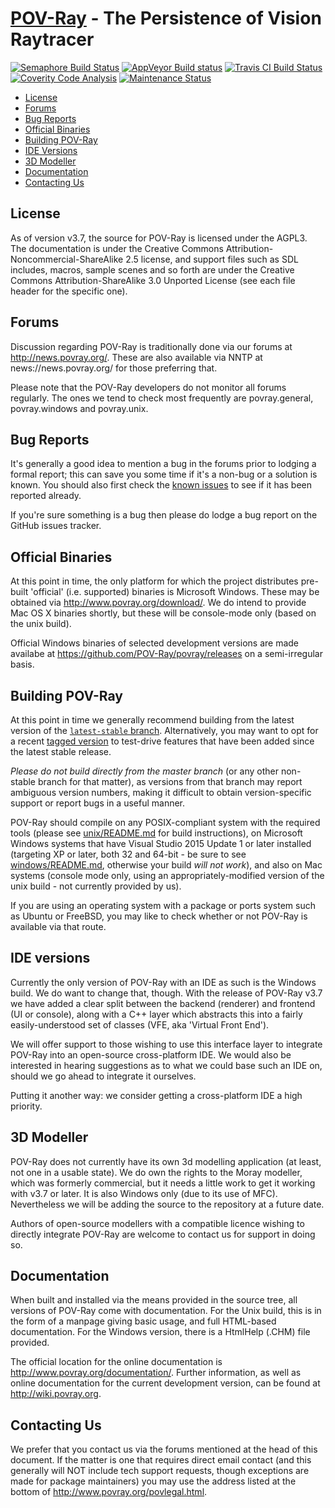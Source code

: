 [POV-Ray](http://www.povray.org/) - The Persistence of Vision Raytracer
=======================================================================

[![Semaphore Build Status](https://semaphoreci.com/api/v1/pov-ray/povray/branches/master/shields_badge.svg?label=Semaphore)](https://semaphoreci.com/pov-ray/povray  "Semaphore: Ubuntu 14.04 LTE 64-bit with gcc 4.8")
[![AppVeyor Build status](https://img.shields.io/appveyor/ci/c-lipka/povray-exwy4.svg?label=appveyor)](https://ci.appveyor.com/project/c-lipka/povray-exwy4 "AppVeyor: Windows Server 2012 with Visual Studio 2015")
[![Travis CI Build Status](https://img.shields.io/travis/POV-Ray/povray.svg?label=travis%20ci)](https://travis-ci.org/POV-Ray/povray "Travis CI: Ubuntu 12.04 LTE 64-bit with gcc 4.6; OS X 10.11 with clang 4.2")
[![Coverity Code Analysis](https://scan.coverity.com/projects/269/badge.svg)](https://scan.coverity.com/projects/pov-ray "Coverity: Static Code Analysis")
[![Maintenance Status](https://img.shields.io/maintenance/yes/2019.svg)](README.md "Last edited 2019-01-03")

- [License](#license)
- [Forums](#forums)
- [Bug Reports](#bug-reports)
- [Official Binaries](#official-binaries)
- [Building POV-Ray](#building-pov-ray)
- [IDE Versions](#ide-versions)
- [3D Modeller](#3d-modeller)
- [Documentation](#documentation)
- [Contacting Us](#contacting-us)

License
--------------------------------------

As of version v3.7, the source for POV-Ray is licensed under the AGPL3. The documentation is under the
Creative Commons Attribution-Noncommercial-ShareAlike 2.5 license, and support files such
as SDL includes, macros, sample scenes and so forth are under the Creative Commons Attribution-ShareAlike
3.0 Unported License (see each file header for the specific one).

Forums
--------------------------------------

Discussion regarding POV-Ray is traditionally done via our forums at http://news.povray.org/.
These are also available via NNTP at news://news.povray.org/ for those preferring that.

Please note that the POV-Ray developers do not monitor all forums regularly. The ones we
tend to check most frequently are povray.general, povray.windows and povray.unix.

Bug Reports
--------------------------------------

It's generally a good idea to mention a bug in the forums prior to lodging a formal
report; this can save you some time if it's a non-bug or a solution is known. You
should also first check the [known issues](https://github.com/POV-Ray/povray/issues)
to see if it has been reported already.

If you're sure something is a bug then please do lodge a bug report on the GitHub issues tracker.

Official Binaries
--------------------------------------

At this point in time, the only platform for which the project distributes pre-built
'official' (i.e. supported) binaries is Microsoft Windows. These may be
obtained via http://www.povray.org/download/. We do intend to provide Mac OS X
binaries shortly, but these will be console-mode only (based on the unix build).

Official Windows binaries of selected development versions are made availabe at
https://github.com/POV-Ray/povray/releases on a semi-irregular basis.

Building POV-Ray
--------------------------------------

At this point in time we generally recommend building from the latest version of the
[`latest-stable` branch](https://github.com/POV-Ray/povray/tree/latest-stable). Alternatively,
you may want to opt for a recent [tagged version](https://github.com/POV-Ray/povray/tags)
to test-drive features that have been added since the latest stable release.

_Please do not build directly from the master branch_ (or any other non-stable branch
for that matter), as versions from that branch may report ambiguous version numbers,
making it difficult to obtain version-specific support or report bugs in a useful manner.

POV-Ray should compile on any POSIX-compliant system with the required tools (please see
[unix/README.md](unix/README.md) for build instructions),
on Microsoft Windows systems that have Visual Studio 2015 Update 1 or later installed (targeting
XP or later, both 32 and 64-bit - be sure to see [windows/README.md](windows/README.md),
otherwise your build _will not work_), and also on Mac systems (console mode only, using
an appropriately-modified version of the unix build - not currently provided by us).

If you are using an operating system with a package or ports system such as
Ubuntu or FreeBSD, you may like to check whether or not POV-Ray is available
via that route.

IDE versions
--------------------------------------

Currently the only version of POV-Ray with an IDE as such is the Windows build.
We do want to change that, though. With the release of POV-Ray v3.7 we have added
a clear split between the backend (renderer) and frontend (UI or console), along
with a C++ layer which abstracts this into a fairly easily-understood set of 
classes (VFE, aka 'Virtual Front End').

We will offer support to those wishing to use this interface layer to integrate
POV-Ray into an open-source cross-platform IDE. We would also be interested in
hearing suggestions as to what we could base such an IDE on, should we go ahead
to integrate it ourselves.

Putting it another way: we consider getting a cross-platform IDE a high priority.

3D Modeller
-------------------------------------

POV-Ray does not currently have its own 3d modelling application (at least, not one
in a usable state). We do own the rights to the Moray modeller, which was formerly
commercial, but it needs a little work to get it working with v3.7 or later. It is also
Windows only (due to its use of MFC). Nevertheless we will be adding the source
to the repository at a future date.

Authors of open-source modellers with a compatible licence wishing to directly
integrate POV-Ray are welcome to contact us for support in doing so.

Documentation
--------------------------------------

When built and installed via the means provided in the source tree, all versions
of POV-Ray come with documentation. For the Unix build, this is in the form of a
manpage giving basic usage, and full HTML-based documentation. For the Windows
version, there is a HtmlHelp (.CHM) file provided.

The official location for the online documentation is http://www.povray.org/documentation/.
Further information, as well as online documentation for the current development
version, can be found at http://wiki.povray.org.

Contacting Us
--------------------------------------

We prefer that you contact us via the forums mentioned at the head of this document.
If the matter is one that requires direct email contact (and this generally will NOT
include tech support requests, though exceptions are made for package maintainers)
you may use the address listed at the bottom of http://www.povray.org/povlegal.html.


